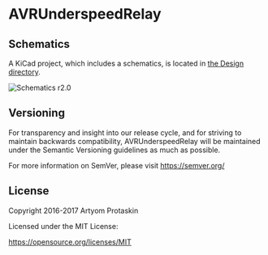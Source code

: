 # AVRUnderspeedRelay

## Schematics

A KiCad project, which includes a schematics, is located in
[the Design directory](Design/).

![Schematics r2.0](http://artyom.protaskin.ru/storage/avrunderspeedrelay/pictures/avrunderspeedrelay-schematics-r20.png)

## Versioning

For transparency and insight into our release cycle, and for striving to
maintain backwards compatibility, AVRUnderspeedRelay will be maintained under
the Semantic Versioning guidelines as much as possible.

For more information on SemVer, please visit https://semver.org/

## License

Copyright 2016-2017 Artyom Protaskin

Licensed under the MIT License:

https://opensource.org/licenses/MIT
